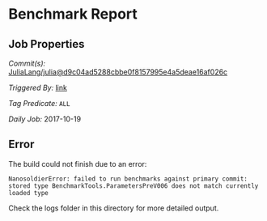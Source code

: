 # Benchmark Report

## Job Properties

*Commit(s):* [JuliaLang/julia@d9c04ad5288cbbe0f8157995e4a5deae16af026c](https://github.com/JuliaLang/julia/commit/d9c04ad5288cbbe0f8157995e4a5deae16af026c)

*Triggered By:* [link](https://github.com/JuliaLang/julia/commit/d9c04ad5288cbbe0f8157995e4a5deae16af026c#commitcomment-25068636)

*Tag Predicate:* `ALL`

*Daily Job:* 2017-10-19

## Error

The build could not finish due to an error:

```
NanosoldierError: failed to run benchmarks against primary commit: stored type BenchmarkTools.ParametersPreV006 does not match currently loaded type
```

Check the logs folder in this directory for more detailed output.

